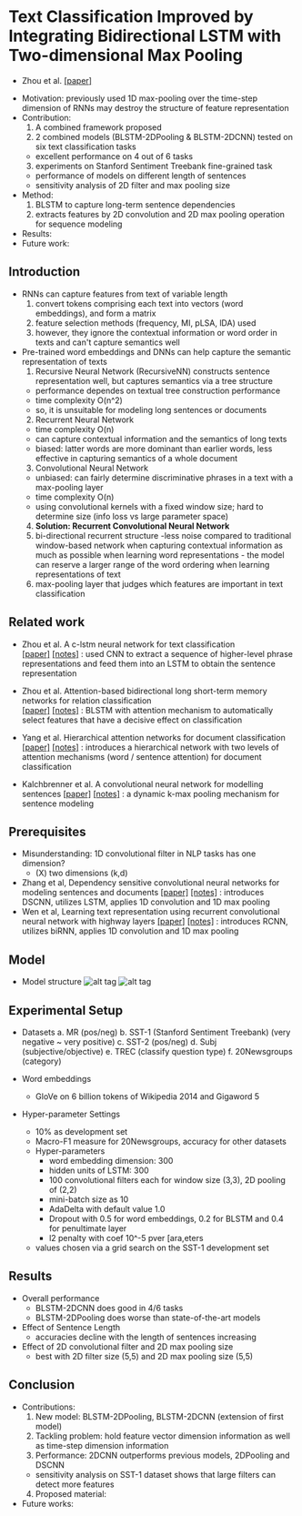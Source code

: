 # Text Classification Improved by Integrating Bidirectional LSTM with Two-dimensional Max Pooling
- Zhou et al. [[paper]](https://arxiv.org/pdf/1611.06639v1.pdf) 


* Motivation: previously used 1D max-pooling over the time-step dimension of RNNs may destroy the structure of feature representation
* Contribution: 
  1. A combined framework proposed
  2. 2 combined models (BLSTM-2DPooling & BLSTM-2DCNN) tested on six text classification tasks
    - excellent performance on 4 out of 6 tasks
  3. experiments on Stanford Sentiment Treebank fine-grained task
    - performance of models on different length of sentences
    - sensitivity analysis of 2D filter and max pooling size
* Method: 
    1. BLSTM to capture long-term sentence dependencies
    2. extracts features by 2D convolution and 2D max pooling operation for sequence modeling
* Results: 
* Future work: 

## Introduction
- RNNs can capture features from text of variable length
  1. convert tokens comprising each text into vectors (word embeddings), and form a matrix
  1. feature selection methods (frequency, MI, pLSA, lDA) used
  2. however, they ignore the contextual information or word order in texts and can't capture semantics well
- Pre-trained word embeddings and DNNs can help capture the semantic representation of texts
  1. Recursive Neural Network (RecursiveNN) constructs sentence representation well, but captures semantics via a tree structure
    - performance dependes on textual tree construction performance
    - time complexity O(n^2)
    - so, it is unsuitable for modeling long sentences or documents
  2. Recurrent Neural Network
    - time complexity O(n)
    - can capture contextual information and the semantics of long texts
    - biased: latter words are more dominant than earlier words, less effective in capturing semantics of a whole document
  3. Convolutional Neural Network
    - unbiased: can fairly determine discriminative phrases in a text with a max-pooling layer
    - time complexity O(n)
    - using convolutional kernels with a fixed window size; hard to determine size (info loss vs large parameter space)
  4. **Solution: Recurrent Convolutional Neural Network**
    1. bi-directional recurrent structure
      -less noise compared to traditional window-based network when 
      capturing contextual information as much as possible when learning word representations
      - the model can reserve a larger range of the word ordering when learning representations of text
    2. max-pooling layer that judges which features are important in text classification

## Related work
- Zhou et al. A c-lstm neural network for text classification   
[[paper]](https://pdfs.semanticscholar.org/10f6/2af29c3fc5e2572baddca559ffbfd6be8787.pdf) 
[[notes]]() 
: used CNN to extract a sequence of higher-level phrase representations and feed them into an LSTM to obtain the sentence representation
- Zhou et al. Attention-based bidirectional long short-term memory networks for relation classification  
[[paper]](https://arxiv.org/pdf/1509.01626v3.pdf) 
[[notes]]() 
: BLSTM with attention mechanism to automatically select features that have a decisive effect on classification

- Yang et al. Hierarchical attention networks for document classification
[[paper]](https://www.cs.cmu.edu/~diyiy/docs/naacl16.pdf) 
[[notes]]() 
: introduces a hierarchical network with two levels of attention mechanisms (word / sentence attention) for document classification
- Kalchbrenner et al. A convolutional neural network for modelling sentences
[[paper]](https://arxiv.org/pdf/1404.2188v1.pdf) 
[[notes]]() 
: a dynamic k-max pooling mechanism for sentence modeling


## Prerequisites
- Misunderstanding: 1D convolutional filter in NLP tasks has one dimension?
  - (X) two dimensions (k,d)
- Zhang et al, Dependency sensitive convolutional neural networks for modeling sentences and documents
[[paper]](https://web.eecs.umich.edu/~honglak/naacl2016-dscnn.pdf)
[[notes]]()
: introduces DSCNN, utilizes LSTM, applies 1D convolution and 1D max pooling
- Wen et al, Learning text representation using recurrent convolutional neural network with highway layers
[[paper]](https://arxiv.org/pdf/1606.06905.pdf)
[[notes]]()
: introduces RCNN, utilizes biRNN, applies 1D convolution and 1D max pooling


## Model
- Model structure
![alt tag](https://github.com/mjc92/studies/blob/master/notes/images/text_classification_2D_model.JPG)
![alt tag](https://github.com/mjc92/studies/blob/master/notes/images/text_classification_2D_setting.JPG)

## Experimental Setup

- Datasets
  a. MR (pos/neg)
  b. SST-1 (Stanford Sentiment Treebank) (very negative ~ very positive)
  c. SST-2 (pos/neg)
  d. Subj (subjective/objective)
  e. TREC (classify question type)
  f. 20Newsgroups (category)

- Word embeddings
  - GloVe on 6 billion tokens of Wikipedia 2014 and Gigaword 5
- Hyper-parameter Settings
  - 10% as development set
  - Macro-F1 measure for 20Newsgroups, accuracy for other datasets
  - Hyper-parameters
    - word embedding dimension: 300
    - hidden units of LSTM: 300
    - 100 convolutional filters each for window size (3,3), 2D pooling of (2,2)
    - mini-batch size as 10
    - AdaDelta with default value 1.0
    - Dropout with 0.5 for word embeddings, 0.2 for BLSTM and 0.4 for penultimate layer
    - l2 penalty with coef 10^-5 pver [ara,eters
  - values chosen via a grid search on the SST-1 development set


## Results
- Overall performance
  - BLSTM-2DCNN does good in 4/6 tasks
  - BLSTM-2DPooling does worse than state-of-the-art models
- Effect of Sentence Length
  - accuracies decline with the length of sentences increasing
- Effect of 2D convolutional filter and 2D max pooling size
  - best with 2D filter size (5,5) and 2D max pooling size (5,5)
  

## Conclusion
- Contributions:
  1. New model: BLSTM-2DPooling, BLSTM-2DCNN (extension of first model)
  2. Tackling problem: hold feature vector dimension information as well as time-step dimension information
  3. Performance: 2DCNN outperforms previous models, 2DPooling and DSCNN
    - sensitivity analysis on SST-1 dataset shows that large filters can detect more features
  4. Proposed material:
- Future works:
